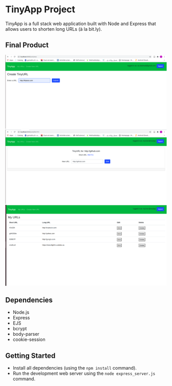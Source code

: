 # TinyApp Project

TinyApp is a full stack web application built with Node and Express that allows users to shorten long URLs (à la bit.ly).

## Final Product

!["A sreenshot for the creating a new short URL"](https://github.com/SarahAlAshwal/tinyapp/blob/master/Docs/CreateNewURL.png)
!["A screenshot for editing the longURl for one of the short URLs"](https://github.com/SarahAlAshwal/tinyapp/blob/master/Docs/EditUrl.png)
!["A screenshot for editing the longURl for one of the short URLs"](https://github.com/SarahAlAshwal/tinyapp/blob/master/Docs/UrlsPage.png)

## Dependencies

- Node.js
- Express
- EJS
- bcrypt
- body-parser
- cookie-session

## Getting Started

- Install all dependencies (using the `npm install` command).
- Run the development web server using the `node express_server.js` command.
